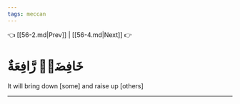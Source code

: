 ```yaml
---
tags: meccan
---
```


👈 [[56-2.md|Prev]] | [[56-4.md|Next]] 👉

# خَافِضَةٞ رَّافِعَةٌ

It will bring down [some] and raise up [others]

---

